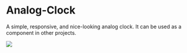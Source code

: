 # Analog-Clock
A simple, responsive, and nice-looking analog clock. It can be used as a component in other projects. 

<img src="![clock-preview](https://user-images.githubusercontent.com/32167236/113421961-8ef4c100-93e9-11eb-8314-1a7bdc4d3b0f.png)"/>
